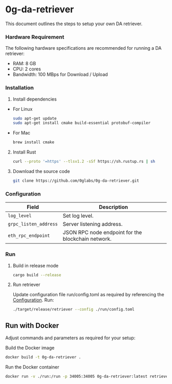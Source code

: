 # 0g-da-retriever

This document outlines the steps to setup your own DA retriever.

### Hardware Requirement

The following hardware specifications are recommended for running a DA retriever:

* RAM: 8 GB
* CPU: 2 cores
* Bandwidth: 100 MBps for Download / Upload

### Installation

1. Install dependencies

* For Linux

    ```bash
    sudo apt-get update
    sudo apt-get install cmake build-essential protobuf-compiler
    ```

* For Mac

    ```bash
    brew install cmake
    ```

2. Install Rust

    ```bash
    curl --proto '=https' --tlsv1.2 -sSf https://sh.rustup.rs | sh
    ```

3. Download the source code

    ```bash
    git clone https://github.com/0glabs/0g-da-retriever.git
    ```

<a id="section1"></a>
### Configuration

| Field                                        | Description                                                                                |
|----------------------------------------------|--------------------------------------------------------------------------------------------|
| `log_level`                                  | Set log level.                                                                             |
| `grpc_listen_address`                        | Server listening address.                                                                  |
| `eth_rpc_endpoint`                           | JSON RPC node endpoint for the blockchain network.                                         |

### Run

1. Build in release mode
    ```bash
    cargo build --release
    ```
2. Run retriever

    Update configuration file run/config.toml as required by referencing the [Configuration](#section1).
    Run:

    ```bash
    ./target/release/retriever --config ./run/config.toml
    ```


## Run with Docker
Adjust commands and parameters as required for your setup:

Build the Docker image

```bash
docker build -t 0g-da-retriever .
```

Run the Docker container

```bash
docker run -v ./run:/run -p 34005:34005 0g-da-retriever:latest retriever --config /run/config.toml
```
